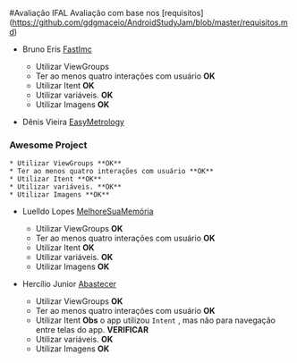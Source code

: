 #Avaliação IFAL
Avaliação com base nos [requisitos] (https://github.com/gdgmaceio/AndroidStudyJam/blob/master/requisitos.md) 

* Bruno Eris [FastImc](https://github.com/brunoeris/fast-imc)
    * Utilizar ViewGroups
    * Ter ao menos quatro interações com usuário **OK**
    * Utilizar Itent **OK**
    * Utilizar variáveis. **OK**
    * Utilizar Imagens **OK**
    
* Dênis Vieira [EasyMetrology](https://github.com/fromdenisvieira/androiddevstudyjams)
### Awesome Project
    * Utilizar ViewGroups **OK**
    * Ter ao menos quatro interações com usuário **OK**
    * Utilizar Itent **OK**
    * Utilizar variáveis. **OK**
    * Utilizar Imagens **OK**
    
* Luelldo Lopes [MelhoreSuaMemória](https://github.com/luelldo/appmelhorarsuamemoria)
    * Utilizar ViewGroups **OK**
    * Ter ao menos quatro interações com usuário **OK**
    * Utilizar Itent **OK**
    * Utilizar variáveis. **OK**
    * Utilizar Imagens **OK**

* Hercílio Junior [Abastecer](https://github.com/Hernior/android)
    * Utilizar ViewGroups **OK**
    * Ter ao menos quatro interações com usuário **OK**
    * Utilizar Itent **Obs** o app utilizou `Intent` , mas não para navegação entre telas do app. **VERIFICAR**
    * Utilizar variáveis. **OK**
    * Utilizar Imagens **OK**
    
